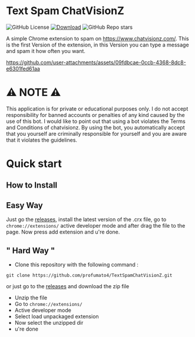 # Text Spam ChatVisionZ
![GitHub License](https://img.shields.io/github/license/profumato4/TextSpamChatVisionZ)
[![Download](https://img.shields.io/github/downloads/profumato4/TextSpamChatVisionZ/total)](https://github.com/profumato4/TextSpamChatVisionZ/releases)
![GitHub Repo stars](https://img.shields.io/github/stars/profumato4/TextSpamChatVisionZ)

A simple Chrome extension to spam on https://www.chatvisionz.com/.
This is the first Version of the extension, in this Version you can type a message and spam it how often you want. 

https://github.com/user-attachments/assets/09fdbcae-0ccb-4368-8dc8-e6301fed61aa


# ⚠️ NOTE ⚠️

This application is for private or educational purposes only. I do not accept responsibility for banned accounts or penalties of any kind caused by the use of this bot. I would like to point out that using a bot violates the Terms and Conditions of chatvisionz. By using the bot, you automatically accept that you yourself are criminally responsible for yourself and you are aware that it violates the guidelines.


# Quick start

## How to Install

## Easy Way
Just go the [releases](https://github.com/profumato4/TextSpamChatVisionZ/releases), install the latest version of the .crx file, go to `chrome://extensions/` active developer mode and after drag the file to the page. Now press add extension and u're done.


## " Hard Way "

- Clone this repository with the following command : 
```git
git clone https://github.com/profumato4/TextSpamChatVisionZ.git
 ```
  or just go to the [releases](https://github.com/profumato4/TextSpamChatVisionZ/releases) and download the zip file

- Unzip the file
- Go to `chrome://extensions/`
- Active developer mode
- Select load unpackaged extension
- Now select the unzipped dir
- u're done
